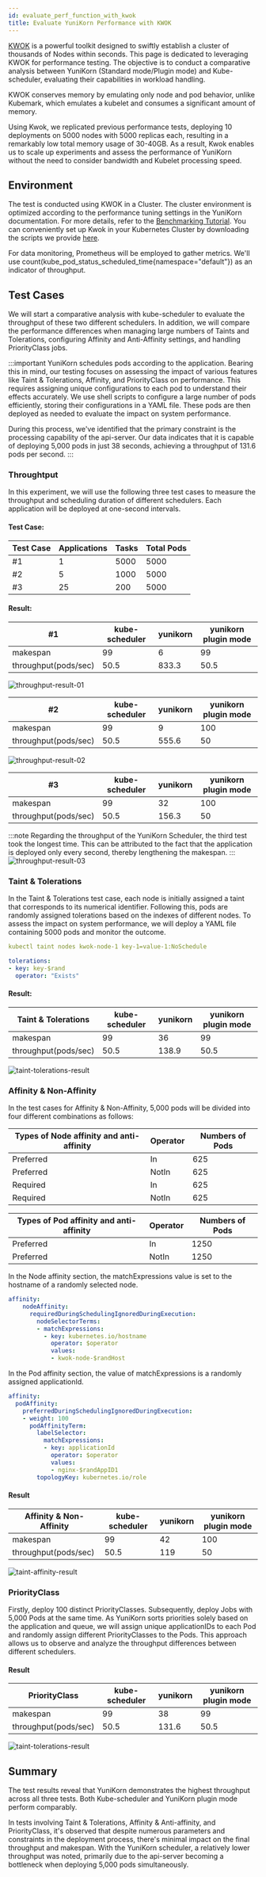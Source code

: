 ```yaml
---
id: evaluate_perf_function_with_kwok
title: Evaluate YuniKorn Performance with KWOK
---
```

<!--
Licensed to the Apache Software Foundation (ASF) under one
or more contributor license agreements.  See the NOTICE file
distributed with this work for additional information
regarding copyright ownership.  The ASF licenses this file
to you under the Apache License, Version 2.0 (the
"License"); you may not use this file except in compliance
with the License.  You may obtain a copy of the License at

  http://www.apache.org/licenses/LICENSE-2.0

Unless required by applicable law or agreed to in writing,
software distributed under the License is distributed on an
"AS IS" BASIS, WITHOUT WARRANTIES OR CONDITIONS OF ANY
KIND, either express or implied.  See the License for the
specific language governing permissions and limitations
under the License.
-->

[KWOK](https://kwok.sigs.k8s.io/) is a powerful toolkit designed to swiftly establish a cluster of thousands of Nodes within seconds. This page is dedicated to leveraging KWOK for performance testing. The objective is to conduct a comparative analysis between YuniKorn (Standard mode/Plugin mode) and Kube-scheduler, evaluating their capabilities in workload handling.

KWOK conserves memory by emulating only node and pod behavior, unlike Kubemark, which emulates a kubelet and consumes a significant amount of memory.

Using Kwok, we replicated previous performance tests, deploying 10 deployments on 5000 nodes with 5000 replicas each, resulting in a remarkably low total memory usage of 30-40GB. As a result, Kwok enables us to scale up experiments and assess the performance of YuniKorn without the need to consider bandwidth and Kubelet processing speed.

## Environment

The test is conducted using KWOK in a Cluster. The cluster environment is optimized according to the performance tuning settings in the YuniKorn documentation. For more details, refer to the [Benchmarking Tutorial](performance/performance_tutorial.md#performance-tuning). You can conveniently set up Kwok in your Kubernetes Cluster by downloading the scripts we provide [here](https://github.com/apache/yunikorn-k8shim/blob/master/deployments/kwok-perf-test/kwok-setup.sh). 

For data monitoring, Prometheus will be employed to gather metrics. We'll use count(kube_pod_status_scheduled_time{namespace="default"}) as an indicator of throughput.

## Test Cases

We will start a comparative analysis with kube-scheduler to evaluate the throughput of these two different schedulers. In addition, we will compare the performance differences when managing large numbers of Taints and Tolerations, configuring Affinity and Anti-Affinity settings, and handling PriorityClass jobs.

:::important
YuniKorn schedules pods according to the application. Bearing this in mind, our testing focuses on assessing the impact of various features like Taint & Tolerations, Affinity, and PriorityClass on performance. This requires assigning unique configurations to each pod to understand their effects accurately. We use shell scripts to configure a large number of pods efficiently, storing their configurations in a YAML file. These pods are then deployed as needed to evaluate the impact on system performance.

During this process, we've identified that the primary constraint is the processing capability of the api-server. Our data indicates that it is capable of deploying 5,000 pods in just 38 seconds, achieving a throughput of 131.6 pods per second.
:::

### Throughtput
In this experiment, we will use the following three test cases to measure the throughput and scheduling duration of different schedulers. Each application will be deployed at one-second intervals.

#### Test Case:

| Test Case | Applications | Tasks | Total Pods |
| --------- | ------------ | ----- | ---------- |
| #1        | 1            | 5000  | 5000       |
| #2        | 5            | 1000  | 5000       |
| #3        | 25           | 200   | 5000       |

#### Result:

| #1                   | kube-scheduler | yunikorn | yunikorn plugin mode |
| -------------------- | -------------- | -------- | -------------------- |
| makespan             | 99             | 6        | 99                   |
| throughput(pods/sec) | 50.5           | 833.3    | 50.5                 |
![throughput-result-01](../assets/kwok-throughput-01.png)

| #2                   | kube-scheduler | yunikorn | yunikorn plugin mode |
| -------------------- | -------------- | -------- | -------------------- |
| makespan             | 99             | 9        | 100                  |
| throughput(pods/sec) | 50.5           | 555.6    | 50                   |
![throughput-result-02](../assets/kwok-throughput-02.png)

| #3                   | kube-scheduler | yunikorn | yunikorn plugin mode |
| -------------------- | -------------- | -------- | -------------------- |
| makespan             | 99             | 32       | 100                  |
| throughput(pods/sec) | 50.5           | 156.3    | 50                   |
:::note
Regarding the throughput of the YuniKorn Scheduler, the third test took the longest time. This can be attributed to the fact that the application is deployed only every second, thereby lengthening the makespan.
:::
![throughput-result-03](../assets/kwok-throughput-03.png)

### Taint & Tolerations 

In the Taint & Tolerations test case, each node is initially assigned a taint that corresponds to its numerical identifier. Following this, pods are randomly assigned tolerations based on the indexes of different nodes. To assess the impact on system performance, we will deploy a YAML file containing 5000 pods and monitor the outcome.

```yaml
kubectl taint nodes kwok-node-1 key-1=value-1:NoSchedule
```

```yaml
tolerations:
- key: key-$rand
  operator: "Exists"
```

#### Result:

| Taint & Tolerations  | kube-scheduler | yunikorn | yunikorn plugin mode |
| -------------------- | -------------- | -------- | -------------------- |
| makespan             | 99             | 36       | 99                   |
| throughput(pods/sec) | 50.5           | 138.9    | 50.5                 |
![taint-tolerations-result](../assets/kwok-toleration-taint.png)

### Affinity & Non-Affinity

In the test cases for Affinity & Non-Affinity, 5,000 pods will be divided into four different combinations as follows:

| Types of Node affinity and anti-affinity | Operator | Numbers of Pods |
| ---------------------------------------- | -------- | --------------- |
| Preferred                                | In       | 625             |
| Preferred                                | NotIn    | 625             |
| Required                                 | In       | 625             |
| Required                                 | NotIn    | 625             |


| Types of Pod affinity and anti-affinity | Operator | Numbers of Pods |
| --------------------------------------- | -------- | --------------- |
| Preferred                               | In       | 1250            |
| Preferred                               | NotIn    | 1250            |


In the Node affinity section, the matchExpressions value is set to the hostname of a randomly selected node.
```yaml
affinity:
    nodeAffinity:
      requiredDuringSchedulingIgnoredDuringExecution:
        nodeSelectorTerms:
        - matchExpressions:
          - key: kubernetes.io/hostname
            operator: $operator
            values:
            - kwok-node-$randHost
```

In the Pod affinity section, the value of matchExpressions is a randomly assigned applicationId.
```yaml
affinity:
  podAffinity:
    preferredDuringSchedulingIgnoredDuringExecution:
    - weight: 100
      podAffinityTerm:
        labelSelector:
          matchExpressions:
          - key: applicationId
            operator: $operator
            values:
            - nginx-$randAppID1
        topologyKey: kubernetes.io/role
```

#### Result

| Affinity & Non-Affinity | kube-scheduler | yunikorn | yunikorn plugin mode |
| ----------------------- | -------------- | -------- | -------------------- |
| makespan                | 99             | 42       | 100                  |
| throughput(pods/sec)    | 50.5           | 119      | 50                   |
![taint-affinity-result](../assets/kwok-affinity.png)


### PriorityClass
Firstly, deploy 100 distinct PriorityClasses. Subsequently, deploy Jobs with 5,000 Pods at the same time. As YuniKorn sorts priorities solely based on the application and queue, we will assign unique applicationIDs to each Pod and randomly assign different PriorityClasses to the Pods. This approach allows us to observe and analyze the throughput differences between different schedulers.

#### Result

| PriorityClass        | kube-scheduler | yunikorn | yunikorn plugin mode |
| -------------------- | -------------- | -------- | -------------------- |
| makespan             | 99             | 38       | 99                   |
| throughput(pods/sec) | 50.5           | 131.6    | 50.5                 |
![taint-tolerations-result](../assets/kwok-priorityclass.png)

## Summary

The test results reveal that YuniKorn demonstrates the highest throughput across all three tests. Both Kube-scheduler and YuniKorn plugin mode perform comparably.

In tests involving Taint & Tolerations, Affinity & Anti-affinity, and PriorityClass, it's observed that despite numerous parameters and constraints in the deployment process, there's minimal impact on the final throughput and makespan. With the YuniKorn scheduler, a relatively lower throughput was noted, primarily due to the api-server becoming a bottleneck when deploying 5,000 pods simultaneously.
